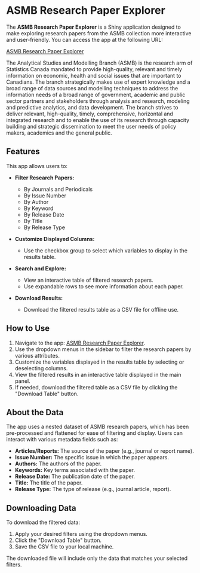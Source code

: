 # ASMB Research Paper Explorer

The **ASMB Research Paper Explorer** is a Shiny application designed to make exploring research papers from the ASMB collection more interactive and user-friendly. You can access the app at the following URL:

[ASMB Research Paper Explorer](https://michaelwillox.github.io/ASMBResearchPaperExplorer/)

The Analytical Studies and Modelling Branch (ASMB) is the research arm of Statistics Canada mandated to provide high-quality, relevant and timely information on economic, health and social issues that are important to Canadians. The branch strategically makes use of expert knowledge and a broad range of data sources and modelling techniques to address the information needs of a broad range of government, academic and public sector partners and stakeholders through analysis and research, modeling and predictive analytics, and data development. The branch strives to deliver relevant, high-quality, timely, comprehensive, horizontal and integrated research and to enable the use of its research through capacity building and strategic dissemination to meet the user needs of policy makers, academics and the general public.

## Features

This app allows users to:

- **Filter Research Papers:**
  - By Journals and Periodicals
  - By Issue Number
  - By Author
  - By Keyword
  - By Release Date
  - By Title
  - By Release Type

- **Customize Displayed Columns:**
  - Use the checkbox group to select which variables to display in the results table.

- **Search and Explore:**
  - View an interactive table of filtered research papers.
  - Use expandable rows to see more information about each paper.

- **Download Results:**
  - Download the filtered results table as a CSV file for offline use.

## How to Use

1. Navigate to the app: [ASMB Research Paper Explorer](https://michaelwillox.github.io/ASMBResearchPaperExplorer/).
2. Use the dropdown menus in the sidebar to filter the research papers by various attributes.
3. Customize the variables displayed in the results table by selecting or deselecting columns.
4. View the filtered results in an interactive table displayed in the main panel.
5. If needed, download the filtered table as a CSV file by clicking the "Download Table" button.

## About the Data

The app uses a nested dataset of ASMB research papers, which has been pre-processed and flattened for ease of filtering and display. Users can interact with various metadata fields such as:

- **Articles/Reports:** The source of the paper (e.g., journal or report name).
- **Issue Number:** The specific issue in which the paper appears.
- **Authors:** The authors of the paper.
- **Keywords:** Key terms associated with the paper.
- **Release Date:** The publication date of the paper.
- **Title:** The title of the paper.
- **Release Type:** The type of release (e.g., journal article, report).

## Downloading Data

To download the filtered data:

1. Apply your desired filters using the dropdown menus.
2. Click the "Download Table" button.
3. Save the CSV file to your local machine.

The downloaded file will include only the data that matches your selected filters.
